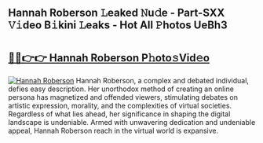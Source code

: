 ## Hannah Roberson 𝙻eaked 𝙽u𝚍e - Part-SXX 𝚅𝚒deo B𝚒kini 𝙻eaks - Hot All 𝙿hotos UeBh3

# <h2><a href="http://ld5af07.urlbe.top/?page=Hannah+Roberson">🔗🔗👉👉 Hannah Roberson P𝚑oto𝚜Vid𝚎o</a></h2>

[![Hannah Roberson](https://i.imgur.com/eBuTRDB.gif)](http://ld5af07.urlbe.top/?page=Hannah+Roberson)
Hannah Roberson, a complex and debated individual, defies easy description. Her unorthodox method of creating an online persona has magnetized and offended viewers, stimulating debates on artistic expression, morality, and the complexities of virtual societies. Regardless of what lies ahead, her significance in shaping the digital landscape is undeniable. Armed with unwavering dedication and undeniable appeal, Hannah Roberson reach in the virtual world is expansive.
